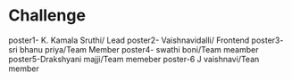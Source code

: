 # Challenge
poster1- K. Kamala Sruthi/ Lead
poster2- Vaishnavidalli/ Frontend
poster3- sri bhanu priya/Team Member
poster4- swathi boni/Team meamber
poster5-Drakshyani majji/Team memeber
poster-6 J vaishnavi/Tean member
